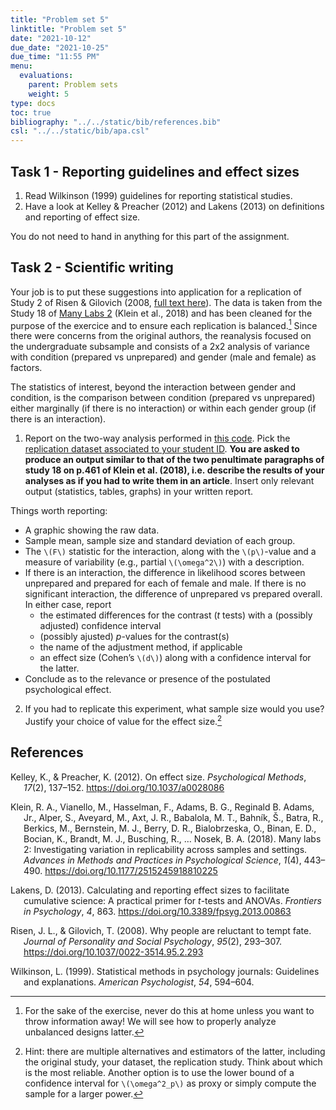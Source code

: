 ```yaml
---
title: "Problem set 5"
linktitle: "Problem set 5"
date: "2021-10-12"
due_date: "2021-10-25"
due_time: "11:55 PM"
menu:
  evaluations:
    parent: Problem sets
    weight: 5
type: docs
toc: true
bibliography: "../../static/bib/references.bib"
csl: "../../static/bib/apa.csl"
---
```


## Task 1 - Reporting guidelines and effect sizes

1.  Read Wilkinson (1999) guidelines for reporting statistical studies.
2.  Have a look at Kelley & Preacher (2012) and Lakens (2013) on definitions and reporting of effect size.

You do not need to hand in anything for this part of the assignment.

## Task 2 - Scientific writing

Your job is to put these suggestions into application for a replication of Study 2 of Risen & Gilovich (2008, [full text here](https://psycnet-apa-org.proxy2.hec.ca/fulltext/2008-09787-004.pdf)). The data is taken from the Study 18 of [Many Labs 2](https://doi.org/10.1177%2F2515245918810225) (Klein et al., 2018) and has been cleaned for the purpose of the exercice and to ensure each replication is balanced.[^1]
Since there were concerns from the original authors, the reanalysis focused on the undergraduate subsample and consists of a 2x2 analysis of variance with condition (prepared vs unprepared) and gender (male and female) as factors.

The statistics of interest, beyond the interaction between gender and condition, is the comparison between condition (prepared vs unprepared) either marginally (if there is no interaction) or within each gender group (if there is an interaction).

1.  Report on the two-way analysis performed in [this code](/evaluations/05-problem-set.R). Pick the [replication dataset associated to your student ID](/evaluations/05-problem-set-id2021.txt). **You are asked to produce an output similar to that of the two penultimate paragraphs of study 18 on p.461 of Klein et al. (2018), i.e. describe the results of your analyses as if you had to write them in an article**. Insert only relevant output (statistics, tables, graphs) in your written report.

Things worth reporting:

-   A graphic showing the raw data.
-   Sample mean, sample size and standard deviation of each group.
-   The `\(F\)` statistic for the interaction, along with the `\(p\)`-value and a measure of variability (e.g., partial `\(\omega^2\)`) with a description.
-   If there is an interaction, the difference in likelihood scores between unprepared and prepared for each of female and male. If there is no significant interaction, the difference of unprepared vs prepared overall. In either case, report
    -   the estimated differences for the contrast (*t* tests) with a (possibly adjusted) confidence interval
    -   (possibly ajusted) *p*-values for the contrast(s)
    -   the name of the adjustment method, if applicable
    -   an effect size (Cohen’s `\(d\)`) along with a confidence interval for the latter.
-   Conclude as to the relevance or presence of the postulated psychological effect.

2.  If you had to replicate this experiment, what sample size would you use? Justify your choice of value for the effect size.[^2]

## References

<div id="refs" class="references csl-bib-body hanging-indent" line-spacing="2">

<div id="ref-Kelley/Preacher:2012" class="csl-entry">

Kelley, K., & Preacher, K. (2012). On effect size. *Psychological Methods*, *17*(2), 137–152. <https://doi.org/10.1037/a0028086>

</div>

<div id="ref-ManyLabs2:2018" class="csl-entry">

Klein, R. A., Vianello, M., Hasselman, F., Adams, B. G., Reginald B. Adams, Jr., Alper, S., Aveyard, M., Axt, J. R., Babalola, M. T., Bahník, Š., Batra, R., Berkics, M., Bernstein, M. J., Berry, D. R., Bialobrzeska, O., Binan, E. D., Bocian, K., Brandt, M. J., Busching, R., … Nosek, B. A. (2018). Many labs 2: Investigating variation in replicability across samples and settings. *Advances in Methods and Practices in Psychological Science*, *1*(4), 443–490. <https://doi.org/10.1177/2515245918810225>

</div>

<div id="ref-Lakens:2013" class="csl-entry">

Lakens, D. (2013). Calculating and reporting effect sizes to facilitate cumulative science: A practical primer for $t$-tests and ANOVAs. *Frontiers in Psychology*, *4*, 863. <https://doi.org/10.3389/fpsyg.2013.00863>

</div>

<div id="ref-Risen/Gilovich:2008" class="csl-entry">

Risen, J. L., & Gilovich, T. (2008). Why people are reluctant to tempt fate. *Journal of Personality and Social Psychology*, *95*(2), 293–307. <https://doi.org/10.1037/0022-3514.95.2.293>

</div>

<div id="ref-Wilkinson:1999" class="csl-entry">

Wilkinson, L. (1999). Statistical methods in psychology journals: Guidelines and explanations. *American Psychologist*, *54*, 594–604.

</div>

</div>

[^1]: For the sake of the exercise, never do this at home unless you want to throw information away! We will see how to properly analyze unbalanced designs latter.

[^2]: Hint: there are multiple alternatives and estimators of the latter, including the original study, your dataset, the replication study. Think about which is the most reliable. Another option is to use the lower bound of a confidence interval for `\(\omega^2_p\)` as proxy or simply compute the sample for a larger power.
